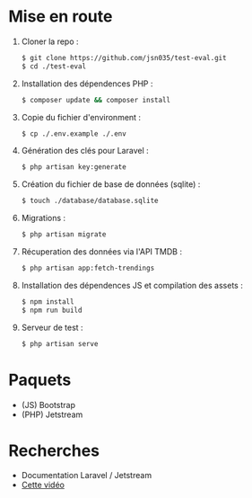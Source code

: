 # Mise en route

1. Cloner la repo :

    ``` sh
    $ git clone https://github.com/jsn035/test-eval.git
    $ cd ./test-eval
    ```

2. Installation des dépendences PHP :

    ``` sh
    $ composer update && composer install
    ```

3. Copie du fichier d'environment :

    ``` sh
    $ cp ./.env.example ./.env
    ```

4. Génération des clés pour Laravel :

    ``` sh
    $ php artisan key:generate
    ```

5. Création du fichier de base de données (sqlite) :

    ``` sh
    $ touch ./database/database.sqlite
    ```

6. Migrations :

    ``` sh
    $ php artisan migrate
    ```

7. Récuperation des données via l'API TMDB :

    ``` sh
    $ php artisan app:fetch-trendings
    ```

8. Installation des dépendences JS et compilation des assets :

    ``` sh
    $ npm install
    $ npm run build
    ```

9. Serveur de test :

    ``` sh
    $ php artisan serve
    ```

# Paquets

* (JS) Bootstrap
* (PHP) Jetstream

# Recherches

* Documentation Laravel / Jetstream
* [Cette vidéo](https://www.youtube.com/watch?v=pyOcSEkG4Q0)